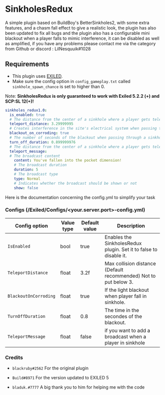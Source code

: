 # SinkholesRedux
A simple plugin based on BuildBoy's BetterSinkholes2, with some extra features, and a chasm fall effect to give a realistic look, the plugin has also been updated to fix all bugs and the plugin also has a configurable mini blackout when a player falls to mimic interference, it can be disabled as well as amplified, if you have any problems please contact me via the category from Github or discord : LilNesquuik#1028

## Requirements
- This plugin uses [EXILED](https://github.com/galaxy119/EXILED/).
- Make sure the config option in `config_gameplay.txt` called `sinkhole_spawn_chance` is set to higher than 0.

Note: **SinkholesRedux is only guaranteed to work with Exiled 5.2.2 (+) and SCP:SL 12(+)!**

```yml
sinkholes_redux1.0:
  is_enabled: true
  # The distance from the center of a sinkhole where a player gets teleported. This is limited to inside the sinkhole's range. 3.3 recommanded
  teleport_distance: 3.29999995
  # Creates interference in the site's electrical system when passing through a sinkhole.
  blackout_on_corroding: true
  # The number of seconds of the blackout when passing through a sinkhole.
  turn_off_duration: 0.899999976
  # The distance from the center of a sinkhole where a player gets teleported. This is limited to inside the sinkhole's range. 2.3 recommanded
  teleport_message:
  # The broadcast content
    content: You've fallen into the pocket dimension!
    # The broadcast duration
    duration: 5
    # The broadcast type
    type: Normal
    # Indicates whether the broadcast should be shown or not
    show: false
```

Here is the documentation concerning the config.yml to simplify your task 

### Configs (/Exiled/Configs/<your.server.port>-config.yml)

| Config option | Value type | Default value | Description |
| --- | --- | --- | --- |
| `IsEnabled` | bool | true | Enables the SinkholesRedux plugin. Set it to false to disable it. |
| `TeleportDistance` | float | 3.2f | Max collision distance (Default recommended) Not to put below 3. |
| `BlackoutOnCorroding` | float | true | If the light blackout when player fall in sinkhole. |
| `TurnOffDuration` | float | 0.8 | The time in the secondes of the blackout. |
| `TeleportMessage` | float | false | if you want to add a broadcast when a player in sinkhole |

### Credits
 - `blackruby#2562` For the original plugin
 - `Build#8971` For the version updated to EXILED 5
 
 
 - `bladuk.#7777` A big thank you to him for helping me with the code
